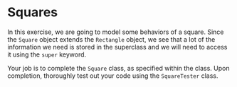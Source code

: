 # Squares
In this exercise, we are going to model some behaviors of a square. Since the `Square` object extends the `Rectangle` object, we see that a lot of the information we need is stored in the superclass and we will need to access it using the `super` keyword.

Your job is to complete the `Square` class, as specified within the class. Upon completion, thoroughly test out your code using the `SquareTester` class.